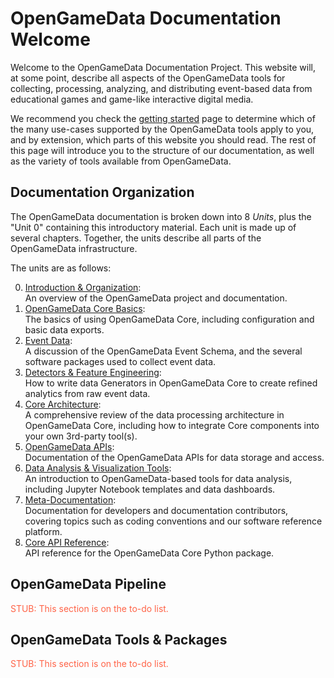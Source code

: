 # OpenGameData Documentation Welcome

Welcome to the OpenGameData Documentation Project.
This website will, at some point, describe all aspects of the OpenGameData tools for collecting, processing, analyzing, and distributing event-based data from educational games and game-like interactive digital media.

We recommend you check the [getting started](./getting_started.md) page to determine which of the many use-cases supported by the OpenGameData tools apply to you, and by extension, which parts of this website you should read.
The rest of this page will introduce you to the structure of our documentation, as well as the variety of tools available from OpenGameData.

## Documentation Organization

The OpenGameData documentation is broken down into 8 *Units*, plus the "Unit 0" containing this introductory material.
Each unit is made up of several chapters.
Together, the units describe all parts of the OpenGameData infrastructure.

The units are as follows:

0. [Introduction & Organization](./index.rst):  
    An overview of the OpenGameData project and documentation.
1. [OpenGameData Core Basics](../core_basics/index.rst):  
    The basics of using OpenGameData Core, including configuration and basic data exports.
2. [Event Data](../events/index.rst):  
    A discussion of the OpenGameData Event Schema, and the several software packages used to collect event data.
3. [Detectors & Feature Engineering](../features/index.rst):  
    How to write data Generators in OpenGameData Core to create refined analytics from raw event data.
4. [Core Architecture](../architecture/index.rst):  
    A comprehensive review of the data processing architecture in OpenGameData Core, including how to integrate Core components into your own 3rd-party tool(s).
5. [OpenGameData APIs](../apis/index.rst):  
    Documentation of the OpenGameData APIs for data storage and access.
6. [Data Analysis & Visualization Tools](../analysis/index.rst):  
    An introduction to OpenGameData-based tools for data analysis, including Jupyter Notebook templates and data dashboards.
7. [Meta-Documentation](../meta_documentation/index.rst):  
    Documentation for developers and documentation contributors, covering topics such as coding conventions and our software reference platform.
8. [Core API Reference](../reference/reference.rst):  
    API reference for the OpenGameData Core Python package.

## OpenGameData Pipeline

<font style="color:tomato">STUB: This section is on the to-do list.</font>

## OpenGameData Tools & Packages

<font style="color:tomato">STUB: This section is on the to-do list.</font>
